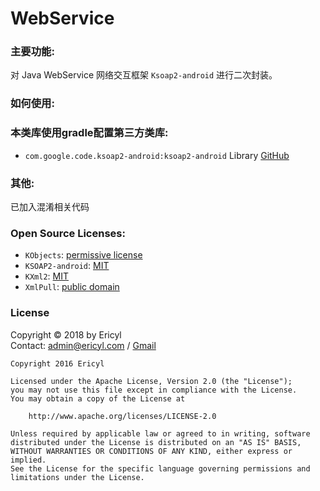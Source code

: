 # WebService

### 主要功能:
对 Java WebService 网络交互框架 `Ksoap2-android` 进行二次封装。

### 如何使用:

### 本类库使用gradle配置第三方类库:
* `com.google.code.ksoap2-android:ksoap2-android` Library [GitHub](https://github.com/simpligility/ksoap2-android)

### 其他:
已加入混淆相关代码  

### Open Source Licenses:
* `KObjects`: [permissive license](https://github.com/mosabua/kobjects)
* `KSOAP2-android`: [MIT](https://raw.githubusercontent.com/simpligility/ksoap2-android/master/LICENSE.txt)
* `KXml2`: [MIT](https://raw.githubusercontent.com/mosabua/kxml2/master/license.txt)
* `XmlPull`: [public domain](https://raw.githubusercontent.com/mosabua/xmlpull/master/LICENSE.txt)

### License
Copyright © 2018 by Ericyl  
Contact: [admin@ericyl.com](mailto:admin@ericyl.com) / [Gmail](mailto:ericyl.studio@gmail.com)

```
Copyright 2016 Ericyl

Licensed under the Apache License, Version 2.0 (the "License");
you may not use this file except in compliance with the License.
You may obtain a copy of the License at

    http://www.apache.org/licenses/LICENSE-2.0

Unless required by applicable law or agreed to in writing, software
distributed under the License is distributed on an "AS IS" BASIS,
WITHOUT WARRANTIES OR CONDITIONS OF ANY KIND, either express or implied.
See the License for the specific language governing permissions and
limitations under the License.
```
